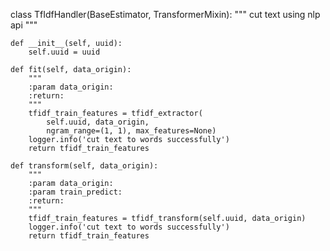 class TfIdfHandler(BaseEstimator, TransformerMixin):
    """
    cut text using nlp api
    """

    def __init__(self, uuid):
        self.uuid = uuid

    def fit(self, data_origin):
        """
        :param data_origin:
        :return:
        """
        tfidf_train_features = tfidf_extractor(
            self.uuid, data_origin,
            ngram_range=(1, 1), max_features=None)
        logger.info('cut text to words successfully')
        return tfidf_train_features

    def transform(self, data_origin):
        """
        :param data_origin:
        :param train_predict:
        :return:
        """
        tfidf_train_features = tfidf_transform(self.uuid, data_origin)
        logger.info('cut text to words successfully')
        return tfidf_train_features
